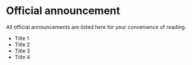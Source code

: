 # Official announcement

All official announcements are listed here for your convenience of reading.

* Title 1
* Title 2
* Title 3
* Title 4

